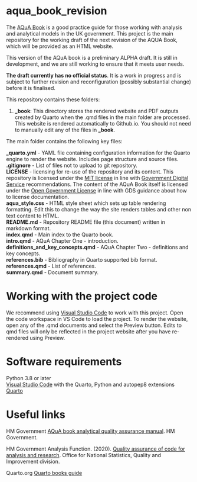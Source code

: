 # aqua_book_revision

The [AQuA Book](https://www.gov.uk/government/publications/the-aqua-book-guidance-on-producing-quality-analysis-for-government) is a good practice guide for those working with analysis and analytical models in the UK government. This project is the main repository for the working draft of the next revision of the AQUA Book, which will be provided as an HTML website.

This version of the AQuA book is a preliminary ALPHA draft.  It is still in development, and we are still working to ensure that it meets user needs. 

**The draft currently has no official status**. It is a work in progress and is subject to further revision and reconfiguration (possibly substantial change) before it is finalised. 

This repository contains these folders:  
 
1) **_book**: This directory stores the rendered website and PDF outputs created by Quarto when the .qmd files in the main folder are processed. This website is rendered automatically to Github.io. You should not need to manually edit any of the files in **_book**.

The main folder contains the following key files:

**_quarto.yml** - YAML file containing configuration information for the Quarto engine to render the website. Includes page structure and source files.    
**.gitignore** - List of files not to upload to git repository.   
**LICENSE** - licensing for re-use of the repository and its content. This repository is licensed under the [MIT license](https://opensource.org/license/MIT) in line with [Government Digital Service](https://gds-way.digital.cabinet-office.gov.uk/manuals/licensing.html) recommendations. The content of the AQuA Book itself is licensed under the [Open Government License](https://www.nationalarchives.gov.uk/doc/open-government-licence/version/3/) in line with GDS guidance about how to license documentation.    
**aqua_style.css** - HTML style sheet which sets up table rendering formatting. Edit this to change the way the site renders tables and other non text content to HTML.       
**README.md** - Repository README file (this document) written in markdown format.    
**index.qmd** - Main index to the Quarto book.    
**intro.qmd** - AQuA Chapter One - introduction.    
**definitions_and_key_concepts.qmd** - AQuA Chapter Two - definitions and key concepts.    
**references.bib** - Bibliography in Quarto supported bib format.    
**references.qmd** - List of references.    
**summary.qmd** - Document summary.    

# Working with the project code

We recommend using [Visual Studio Code](https://code.visualstudio.com/) to work with this project. Open the code workspace in VS Code to load the project. To render the website, open any of the .qmd documents and select the Preview button. Edits to qmd files will only be reflected in the project website after you have re-rendered using Preview.

# Software requirements  
Python 3.8 or later    
[Visual Studio Code](https://code.visualstudio.com/) with the Quarto, Python and autopep8 extensions    
[Quarto](https://quarto.org/docs/get-started/)

# Useful links
HM Government [AQuA book analytical quality assurance manual](https://www.gov.uk/government/publications/the-aqua-book-guidance-on-producing-quality-analysis-for-government). HM Government.

HM Government Analysis Function. (2020). [Quality assurance of code for analysis and research](https://best-practice-and-impact.github.io/qa-of-code-guidance/ ). Office for National Statistics, Quality and Improvement division.

Quarto.org [Quarto books guide](https://quarto.org/docs/books/)